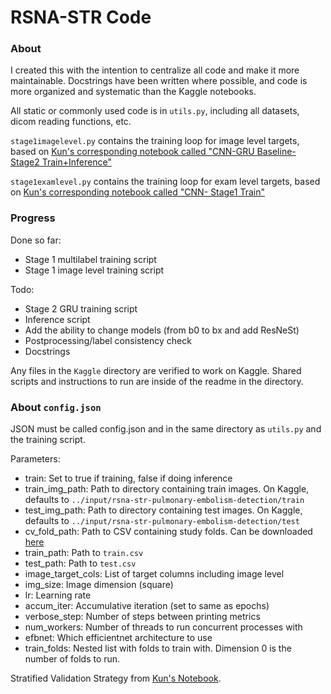 # RSNA-STR Code

### About
I created this with the intention to centralize all code and make it more maintainable.
Docstrings have been written where possible, and code is more organized and systematic than the Kaggle notebooks.

All static or commonly used code is in `utils.py`, including all datasets, dicom reading functions, etc.

`stage1imagelevel.py` contains the training loop for image level targets, based on [Kun's corresponding notebook called "CNN-GRU Baseline- Stage2 Train+Inference"](https://www.kaggle.com/khyeh0719/cnn-gru-baseline-stage2-train-inference)

`stage1examlevel.py` contains the training loop for exam level targets, based on [Kun's corresponding notebook called "CNN- Stage1 Train"](https://www.kaggle.com/khyeh0719/cnn-stage1-train)

### Progress
Done so far:
- Stage 1 multilabel training script
- Stage 1 image level training script

Todo:
- Stage 2 GRU training script
- Inference script
- Add the ability to change models (from b0 to bx and add ResNeSt)
- Postprocessing/label consistency check
- Docstrings

Any files in the `Kaggle` directory are verified to work on Kaggle.
Shared scripts and instructions to run are inside of the readme in the directory.

### About `config.json`
JSON must be called config.json and in the same directory as `utils.py` and the training script.

Parameters:
- train: Set to true if training, false if doing inference
- train_img_path: Path to directory containing train images. On Kaggle, defaults to `../input/rsna-str-pulmonary-embolism-detection/train`
- test_img_path: Path to directory containing test images. On Kaggle, defaults to `../input/rsna-str-pulmonary-embolism-detection/test`
- cv_fold_path: Path to CSV containing study folds. Can be downloaded [here](https://www.kaggle.com/khyeh0719/stratified-validation-strategy)
- train_path: Path to `train.csv`
- test_path: Path to `test.csv`
- image_target_cols: List of target columns including image level
- img_size: Image dimension (square)
- lr: Learning rate
- accum_iter: Accumulative iteration (set to same as epochs)
- verbose_step: Number of steps between printing metrics
- num_workers: Number of threads to run concurrent processes with
- efbnet: Which efficientnet architecture to use
- train_folds: Nested list with folds to train with. Dimension 0 is the number of folds to run.

Stratified Validation Strategy from [Kun's Notebook](https://www.kaggle.com/khyeh0719/stratified-validation-strategy).